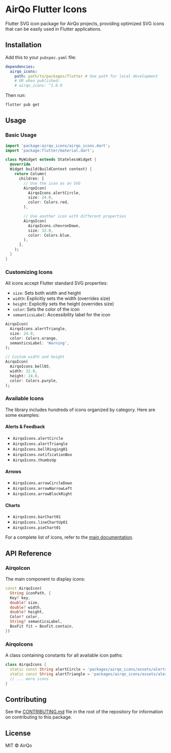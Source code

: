 # AirQo Flutter Icons

Flutter SVG icon package for AirQo projects, providing optimized SVG icons that can be easily used in Flutter applications.

## Installation

Add this to your `pubspec.yaml` file:

```yaml
dependencies:
  airqo_icons:
    path: path/to/packages/flutter # Use path for local development
    # OR when published:
    # airqo_icons: ^1.0.0
```

Then run:

```bash
flutter pub get
```

## Usage

### Basic Usage

```dart
import 'package:airqo_icons/airqo_icons.dart';
import 'package:flutter/material.dart';

class MyWidget extends StatelessWidget {
  @override
  Widget build(BuildContext context) {
    return Column(
      children: [
        // Use the icon as an SVG
        AirqoIcon(
          AirqoIcons.alertCircle,
          size: 24.0,
          color: Colors.red,
        ),

        // Use another icon with different properties
        AirqoIcon(
          AirqoIcons.chevronDown,
          size: 32.0,
          color: Colors.blue,
        ),
      ],
    );
  }
}
```

### Customizing Icons

All icons accept Flutter standard SVG properties:

- `size`: Sets both width and height
- `width`: Explicitly sets the width (overrides size)
- `height`: Explicitly sets the height (overrides size)
- `color`: Sets the color of the icon
- `semanticsLabel`: Accessibility label for the icon

```dart
AirqoIcon(
  AirqoIcons.alertTriangle,
  size: 24.0,
  color: Colors.orange,
  semanticsLabel: 'Warning',
);

// Custom width and height
AirqoIcon(
  AirqoIcons.bell03,
  width: 32.0,
  height: 24.0,
  color: Colors.purple,
);
```

### Available Icons

The library includes hundreds of icons organized by category. Here are some examples:

#### Alerts & Feedback

- `AirqoIcons.alertCircle`
- `AirqoIcons.alertTriangle`
- `AirqoIcons.bellRinging01`
- `AirqoIcons.notificationBox`
- `AirqoIcons.thumbsUp`

#### Arrows

- `AirqoIcons.arrowCircleDown`
- `AirqoIcons.arrowNarrowLeft`
- `AirqoIcons.arrowBlockRight`

#### Charts

- `AirqoIcons.barChart01`
- `AirqoIcons.lineChartUp01`
- `AirqoIcons.pieChart01`

For a complete list of icons, refer to the [main documentation](https://github.com/airqo-platform/airqo-icon-library-min).

## API Reference

### AirqoIcon

The main component to display icons:

```dart
const AirqoIcon(
  String iconPath, {
  Key? key,
  double? size,
  double? width,
  double? height,
  Color? color,
  String? semanticsLabel,
  BoxFit fit = BoxFit.contain,
})
```

### AirqoIcons

A class containing constants for all available icon paths:

```dart
class AirqoIcons {
  static const String alertCircle = 'packages/airqo_icons/assets/alerts_feedback/alert-circle.svg';
  static const String alertTriangle = 'packages/airqo_icons/assets/alerts_feedback/alert-triangle.svg';
  // ... more icons
}
```

## Contributing

See the [CONTRIBUTING.md](../../CONTRIBUTING.md) file in the root of the repository for information on contributing to this package.

## License

MIT © AirQo
